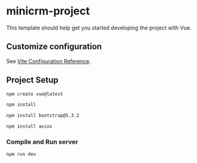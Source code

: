 # minicrm-project

This template should help get you started developing the project with Vue.

## Customize configuration

See [Vite Configuration Reference](https://vitejs.dev/config/).

## Project Setup
```sh
npm create vue@latest
```
```sh
npm install
```
```sh
npm install bootstrap@5.3.2
```
```sh
npm install axios
```

### Compile and Run server

```sh
npm run dev
```
